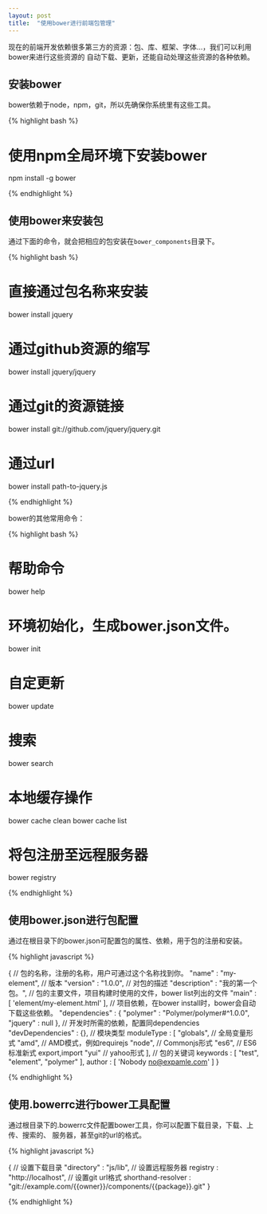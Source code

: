 ```yaml
---
layout: post
title:  "使用bower进行前端包管理"
---
```


现在的前端开发依赖很多第三方的资源：包、库、框架、字体...，我们可以利用bower来进行这些资源的
自动下载、更新，还能自动处理这些资源的各种依赖。

## 安装bower

bower依赖于node，npm，git，所以先确保你系统里有这些工具。

{% highlight bash %}

  # 使用npm全局环境下安装bower
  npm install -g bower

{% endhighlight %}

## 使用bower来安装包

通过下面的命令，就会把相应的包安装在``bower_components``目录下。

{% highlight bash %}

  # 直接通过包名称来安装
  bower install jquery
  # 通过github资源的缩写
  bower install jquery/jquery
  # 通过git的资源链接
  bower install git://github.com/jquery/jquery.git
  # 通过url
  bower install path-to-jquery.js

{% endhighlight %}

bower的其他常用命令：

{% highlight bash %}

  # 帮助命令
  bower help
  # 环境初始化，生成bower.json文件。
  bower init
  # 自定更新
  bower update
  # 搜索
  bower search <keywords>
  # 本地缓存操作
  bower cache clean
  bower cache list
  # 将包注册至远程服务器
  bower registry

{% endhighlight %}

## 使用bower.json进行包配置

通过在根目录下的bower.json可配置包的属性、依赖，用于包的注册和安装。

{% highlight javascript %}

  {
    // 包的名称，注册的名称，用户可通过这个名称找到你。
    "name" : "my-element",
    // 版本
    "version" : "1.0.0",
    // 对包的描述
    "description" : "我的第一个包。",
    // 包的主要文件，项目构建时使用的文件，bower list列出的文件
    "main" : [
      'element/my-element.html'
    ],
    // 项目依赖，在bower install时，bower会自动下载这些依赖。
    "dependencies" : {
      "polymer" : "Polymer/polymer#^1.0.0",
      "jquery" : null
    },
    // 开发时所需的依赖，配置同dependencies
    "devDependencies" : {},
    // 模块类型
    moduleType : [
      "globals", // 全局变量形式
      "amd", // AMD模式，例如requirejs
      "node", // Commonjs形式
      "es6", // ES6标准新式 export,import
      "yui" // yahoo形式
    ],
    // 包的关键词
    keywords : [
      "test",
      "element",
      "polymer"
    ],
    author : [
      'Nobody no@expamle.com'
    ]
  }

{% endhighlight %}

## 使用.bowerrc进行bower工具配置

通过根目录下的.bowerrc文件配置bower工具，你可以配置下载目录，下载、上传、搜索的、
服务器，甚至git的url的格式。

{% highlight javascript %}

  {
    // 设置下载目录
    "directory" : "js/lib",
    // 设置远程服务器
    registry : "http://localhost",
    // 设置git url格式
    shorthand-resolver : "git://example.com/{{owner}}/components/{{package}}.git"
  }

{% endhighlight %}

